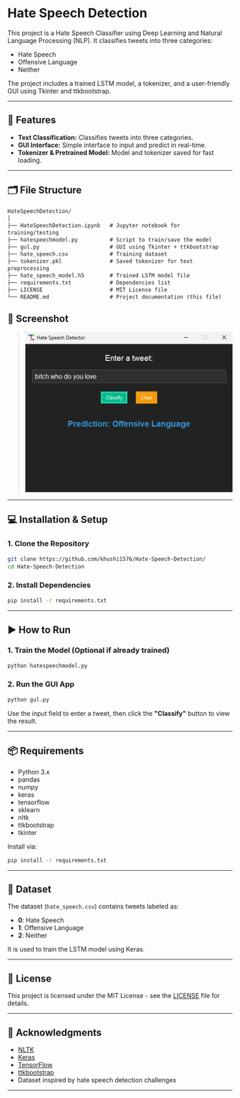 # Hate Speech Detection

This project is a Hate Speech Classifier using Deep Learning and Natural Language Processing (NLP). It classifies tweets into three categories:

* Hate Speech
* Offensive Language
* Neither

The project includes a trained LSTM model, a tokenizer, and a user-friendly GUI using Tkinter and ttkbootstrap.

---

## 🚀 Features

* **Text Classification:** Classifies tweets into three categories.
* **GUI Interface:** Simple interface to input and predict in real-time.
* **Tokenizer & Pretrained Model:** Model and tokenizer saved for fast loading.

---

## 🗂 File Structure

```
HateSpeechDetection/
│
├── HateSpeechDetection.ipynb   # Jupyter notebook for training/testing
├── hatespeechmodel.py          # Script to train/save the model
├── gul.py                      # GUI using Tkinter + ttkbootstrap
├── hate_speech.csv             # Training dataset
├── tokenizer.pkl               # Saved tokenizer for text preprocessing
├── hate_speech_model.h5        # Trained LSTM model file
├── requirements.txt            # Dependencies list
├── LICENSE                     # MIT License file
└── README.md                   # Project documentation (this file)
```
## 📸 Screenshot

> ![gui](gui.png)
---

## 💻 Installation & Setup

### 1. Clone the Repository

```bash
git clone https://github.com/khushi1576/Hate-Speech-Detection/
cd Hate-Speech-Detection
```

### 2. Install Dependencies

```bash
pip install -r requirements.txt
```

---

## ▶️ How to Run

### 1. Train the Model (Optional if already trained)

```bash
python hatespeechmodel.py
```

### 2. Run the GUI App

```bash
python gul.py
```

Use the input field to enter a tweet, then click the **"Classify"** button to view the result.

---

## 📦 Requirements

* Python 3.x
* pandas
* numpy
* keras
* tensorflow
* sklearn
* nltk
* ttkbootstrap
* tkinter

Install via:

```bash
pip install -r requirements.txt
```

---

## 🧠 Dataset

The dataset (`hate_speech.csv`) contains tweets labeled as:

* **0**: Hate Speech
* **1**: Offensive Language
* **2**: Neither

It is used to train the LSTM model using Keras.

---

## 📜 License

This project is licensed under the MIT License - see the [LICENSE](LICENSE) file for details.

---

## 🙏 Acknowledgments

* [NLTK](https://www.nltk.org/)
* [Keras](https://keras.io/)
* [TensorFlow](https://www.tensorflow.org/)
* [ttkbootstrap](https://github.com/israel-dryer/ttkbootstrap)
* Dataset inspired by hate speech detection challenges

---


